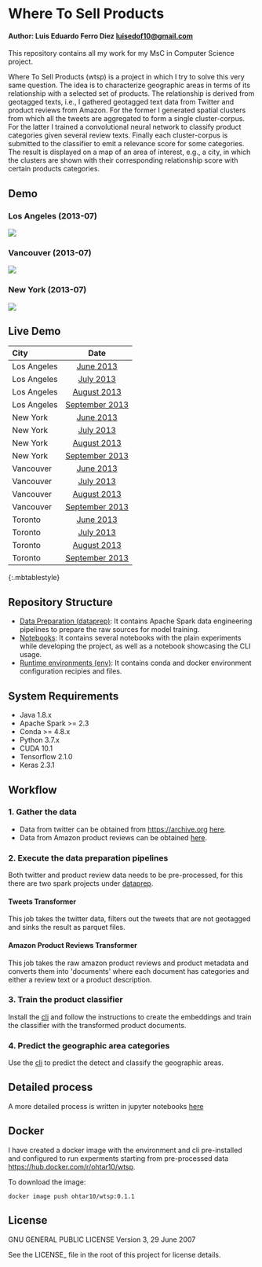 # Where To Sell Products
#### Author: Luis Eduardo Ferro Diez <a href="mailto:luisedof10@gmail.com">luisedof10@gmail.com</a>

This repository contains all my work for my MsC in Computer Science project.

Where To Sell Products (wtsp) is a project in which I try to solve this very same question. The idea is to characterize geographic areas in terms of its relationship with a selected set of products. The relationship is derived from geotagged texts, i.e., I gathered geotagged text data from Twitter and product reviews from Amazon. For the former I generated spatial clusters from which all the tweets are aggregated to form a single cluster-corpus. For the latter I trained a convolutional neural network to classify product categories given several review texts. Finally each cluster-corpus is submitted to the classifier to emit a relevance score for some categories. The result is displayed on a map of an area of interest, e.g., a city, in which the clusters are shown with their corresponding relationship score with certain products categories.

## Demo
### Los Angeles (2013-07)
![](./media/wtsp-demo-la.gif)

### Vancouver (2013-07)
![](./media/wtsp-demo-vancouver.gif)

### New York (2013-07)
![](./media/wtsp-demo-newyork.gif)

## Live Demo

| City       | Date     | 
| :------------- | :----------: |
|  Los Angeles | [June 2013](demo/where_to_sell_in/2013-06/place_name=Los%20Angeles/classified_clusters.html)   |
|  Los Angeles | [July 2013](demo/where_to_sell_in/2013-07/place_name=Los%20Angeles/classified_clusters.html)   |
|  Los Angeles | [August 2013](demo/where_to_sell_in/2013-08/place_name=Los%20Angeles/classified_clusters.html)   |
|  Los Angeles | [September 2013](demo/where_to_sell_in/2013-09/place_name=Los%20Angeles/classified_clusters.html)   |
|  New York | [June 2013](demo/where_to_sell_in/2013-06/place_name=New%20York/classified_clusters.html)   |
|  New York | [July 2013](demo/where_to_sell_in/2013-07/place_name=New%20York/classified_clusters.html)   |
|  New York | [August 2013](demo/where_to_sell_in/2013-08/place_name=New%20York/classified_clusters.html)   |
|  New York | [September 2013](demo/where_to_sell_in/2013-09/place_name=New%20York/classified_clusters.html)   |
|  Vancouver | [June 2013](demo/where_to_sell_in/2013-06/place_name=Greater%20Vancouver/classified_clusters.html)   |
|  Vancouver | [July 2013](demo/where_to_sell_in/2013-07/place_name=Greater%20Vancouver/classified_clusters.html)   |
|  Vancouver | [August 2013](demo/where_to_sell_in/2013-08/place_name=Greater%20Vancouver/classified_clusters.html)   |
|  Vancouver | [September 2013](demo/where_to_sell_in/2013-09/place_name=Greater%20Vancouver/classified_clusters.html)   |
|  Toronto | [June 2013](demo/where_to_sell_in/2013-06/place_name=Toronto/classified_clusters.html)   |
|  Toronto | [July 2013](demo/where_to_sell_in/2013-07/place_name=Toronto/classified_clusters.html)   |
|  Toronto | [August 2013](demo/where_to_sell_in/2013-08/place_name=Toronto/classified_clusters.html)   |
|  Toronto | [September 2013](demo/where_to_sell_in/2013-09/place_name=Toronto/classified_clusters.html)   |
{:.mbtablestyle}

## Repository Structure
* [Data Preparation (dataprep)](dataprep/): It contains Apache Spark data engineering pipelines to prepare the raw sources for model training.
* [Notebooks](notebooks/): It contains several notebooks with the plain experiments while developing the project, as well as a notebook showcasing the CLI usage.
* [Runtime environments (env)](env/): It contains conda and docker environment configuration recipies and files.

## System Requirements
* Java 1.8.x
* Apache Spark >= 2.3
* Conda >= 4.8.x
* Python 3.7.x
* CUDA 10.1
* Tensorflow 2.1.0
* Keras 2.3.1

## Workflow
### 1. Gather the data
* Data from twitter can be obtained from https://archive.org <a href="https://archive.org/details/twitterstream&tab=collection">here</a>.
* Data from Amazon product reviews can be obtained <a href="http://jmcauley.ucsd.edu/data/amazon/">here</a>.

### 2. Execute the data preparation pipelines
Both twitter and product review data needs to be pre-processed, for this there are two spark projects under [dataprep](dataprep/).
#### Tweets Transformer
This job takes the twitter data, filters out the tweets that are not geotagged and sinks the result as parquet files.
#### Amazon Product Reviews Transformer
This job takes the raw amazon product reviews and product metadata and converts them into 'documents' where each document has categories and either a review text or a product description.

### 3. Train the product classifier
Install the [cli](cli/) and follow the instructions to create the embeddings and train the classifier with the transformed product documents.

### 4. Predict the geographic area categories
Use the [cli](cli/) to predict the detect and classify the geographic
areas.

## Detailed process
A more detailed process is written in jupyter notebooks [here](notebooks/jupyter/)

## Docker
I have created a docker image with the environment and cli pre-installed and configured to run experments starting from pre-processed data https://hub.docker.com/r/ohtar10/wtsp.

To download the image:
```
docker image push ohtar10/wtsp:0.1.1
```

## License

GNU GENERAL PUBLIC LICENSE
Version 3, 29 June 2007

See the LICENSE_ file in the root of this project for license details.
